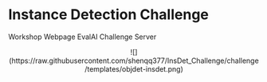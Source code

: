# Instance Detection Challenge
Workshop Webpage
EvalAI Challenge Server
<div align=center>![](https://raw.githubusercontent.com/shenqq377/InsDet_Challenge/challenge/templates/objdet-insdet.png)
